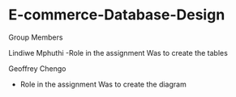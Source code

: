 # E-commerce-Database-Design
Group Members

Lindiwe Mphuthi
-Role in the assignment
Was to create the tables

Geoffrey Chengo
- Role in the assignment
Was to create the diagram

